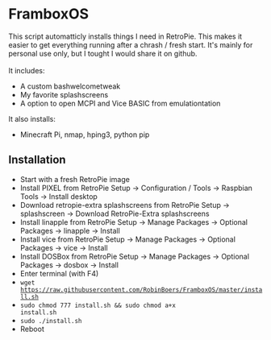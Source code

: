 # FramboxOS

This script automatticly installs things I need in RetroPie. This makes it easier to get everything running after a chrash / fresh start. It's mainly for personal use only, but I tought I would share it on github.<br><br>
It includes:

- A custom bashwelcometweak
- My favorite splashscreens
- A option to open MCPI and Vice BASIC from emulationtation

It also installs:

- Minecraft Pi, nmap, hping3, python pip

## Installation

- Start with a fresh RetroPie image
- Install PIXEL from RetroPie Setup -> Configuration / Tools -> Raspbian Tools -> Install desktop
- Download retropie-extra splashscreens from RetroPie Setup -> splashscreen -> Download RetroPie-Extra splashscreens
- Install linapple from RetroPie Setup -> Manage Packages -> Optional Packages -> linapple -> Install
- Install vice from RetroPie Setup -> Manage Packages -> Optional Packages -> vice -> Install
- Install DOSBox from RetroPie Setup -> Manage Packages -> Optional Packages -> dosbox -> Install
- Enter terminal (with F4)
- <code>wget https://raw.githubusercontent.com/RobinBoers/FramboxOS/master/install.sh</code>
- <code>sudo chmod 777 install.sh && sudo chmod a+x install.sh</code>
- <code>sudo ./install.sh</code>
- Reboot